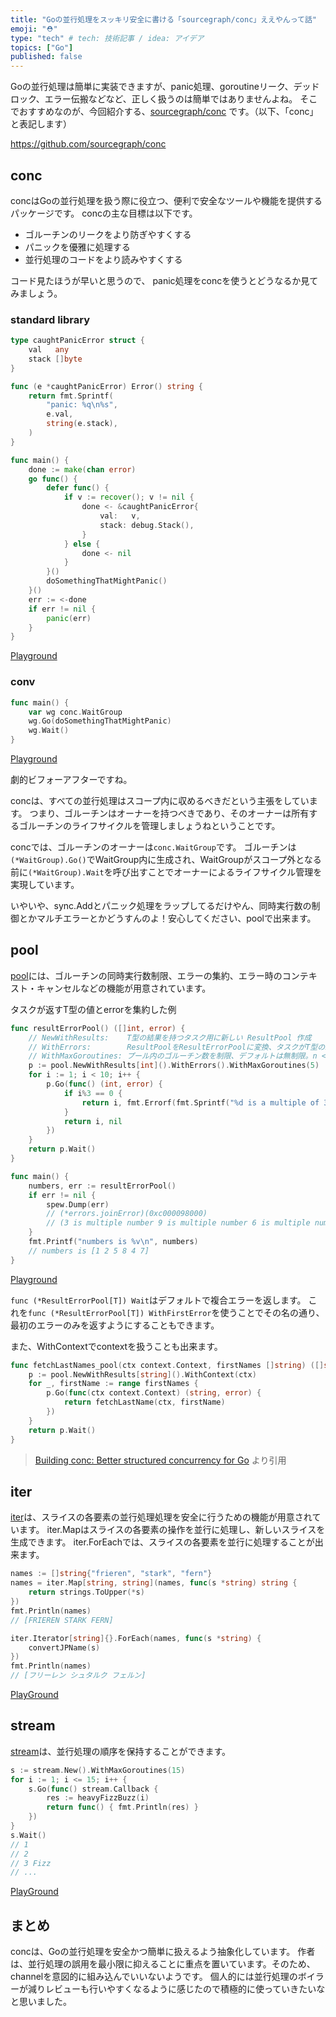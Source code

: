 ```yaml
---
title: "Goの並行処理をスッキリ安全に書ける「sourcegraph/conc」ええやんって話"
emoji: "⛑"
type: "tech" # tech: 技術記事 / idea: アイデア
topics: ["Go"]
published: false
---
```


Goの並行処理は簡単に実装できますが、panic処理、goroutineリーク、デッドロック、エラー伝搬などなど、正しく扱うのは簡単ではありませんよね。
そこでおすすめなのが、今回紹介する、[sourcegraph/conc](https://github.com/sourcegraph/conc) です。（以下、「conc」と表記します）

https://github.com/sourcegraph/conc

## conc

concはGoの並行処理を扱う際に役立つ、便利で安全なツールや機能を提供するパッケージです。
concの主な目標は以下です。

- ゴルーチンのリークをより防ぎやすくする
- パニックを優雅に処理する
- 並行処理のコードをより読みやすくする

コード見たほうが早いと思うので、
panic処理をconcを使うとどうなるか見てみましょう。

### standard library

```go
type caughtPanicError struct {
	val   any
	stack []byte
}

func (e *caughtPanicError) Error() string {
	return fmt.Sprintf(
		"panic: %q\n%s",
		e.val,
		string(e.stack),
	)
}

func main() {
	done := make(chan error)
	go func() {
		defer func() {
			if v := recover(); v != nil {
				done <- &caughtPanicError{
					val:   v,
					stack: debug.Stack(),
				}
			} else {
				done <- nil
			}
		}()
		doSomethingThatMightPanic()
	}()
	err := <-done
	if err != nil {
		panic(err)
	}
}
```

[Playground](https://go.dev/play/p/-A49CQNtTCc)

### conv

```go
func main() {
	var wg conc.WaitGroup
	wg.Go(doSomethingThatMightPanic)
	wg.Wait()
}
```

[Playground](https://go.dev/play/p/KbnQsuqHtNI)

劇的ビフォーアフターですね。

concは、すべての並行処理はスコープ内に収めるべきだという主張をしています。
つまり、ゴルーチンはオーナーを持つべきであり、そのオーナーは所有するゴルーチンのライフサイクルを管理しましょうねということです。

concでは、ゴルーチンのオーナーは`conc.WaitGroup`です。
ゴルーチンは`(*WaitGroup).Go()`でWaitGroup内に生成され、WaitGroupがスコープ外となる前に`(*WaitGroup).Wait`を呼び出すことでオーナーによるライフサイクル管理を実現しています。

いやいや、sync.Addとパニック処理をラップしてるだけやん、同時実行数の制御とかマルチエラーとかどうすんのよ！安心してください、poolで出来ます。

## pool

[pool](https://pkg.go.dev/github.com/sourcegraph/conc@v0.3.0/pool#pkg-index)には、ゴルーチンの同時実行数制限、エラーの集約、エラー時のコンテキスト・キャンセルなどの機能が用意されています。

タスクが返すT型の値とerrorを集約した例

```go
func resultErrorPool() ([]int, error) {
    // NewWithResults:    T型の結果を持つタスク用に新しい ResultPool 作成
    // WithErrors:        ResultPoolをResultErrorPoolに変換、タスクがT型の結果とエラーを返す。
    // WithMaxGoroutines: プール内のゴルーチン数を制限、デフォルトは無制限。n < 1 の場合はパニックになる
    p := pool.NewWithResults[int]().WithErrors().WithMaxGoroutines(5)
    for i := 1; i < 10; i++ {
        p.Go(func() (int, error) {
            if i%3 == 0 {
                return i, fmt.Errorf(fmt.Sprintf("%d is a multiple of 3", i))
            }
            return i, nil
        })
    }
    return p.Wait()
}

func main() {
    numbers, err := resultErrorPool()
	if err != nil {
		spew.Dump(err)
		// (*errors.joinError)(0xc000098000)
		// (3 is multiple number 9 is multiple number 6 is multiple number)
	}
	fmt.Printf("numbers is %v\n", numbers)
	// numbers is [1 2 5 8 4 7]
}
```

[Playground](https://go.dev/play/p/MjHGHEeCZ1z)

`func (*ResultErrorPool[T]) Wait`はデフォルトで複合エラーを返します。
これを`func (*ResultErrorPool[T]) WithFirstError`を使うことでその名の通り、最初のエラーのみを返すようにすることもできます。

また、WithContextでcontextを扱うことも出来ます。

```go
func fetchLastNames_pool(ctx context.Context, firstNames []string) ([]string, error) {
	p := pool.NewWithResults[string]().WithContext(ctx)
	for _, firstName := range firstNames {
		p.Go(func(ctx context.Context) (string, error) {
			return fetchLastName(ctx, firstName)
		})
	}
	return p.Wait()
}
```

> [Building conc: Better structured concurrency for Go](https://sourcegraph.com/blog/building-conc-better-structured-concurrency-for-go) より引用

## iter

[iter](https://pkg.go.dev/github.com/sourcegraph/conc/iter)は、スライスの各要素の並行処理処理を安全に行うための機能が用意されています。
iter.Mapはスライスの各要素の操作を並行に処理し、新しいスライスを生成できます。
iter.ForEachでは、スライスの各要素を並行に処理することが出来ます。

```go
names := []string{"frieren", "stark", "fern"}
names = iter.Map[string, string](names, func(s *string) string {
    return strings.ToUpper(*s)
})
fmt.Println(names)
// [FRIEREN STARK FERN]

iter.Iterator[string]{}.ForEach(names, func(s *string) {
    convertJPName(s)
})
fmt.Println(names)
// [フリーレン シュタルク フェルン]
```

[PlayGround](https://go.dev/play/p/-eEhj6iXWAb)

## stream

[stream](https://pkg.go.dev/github.com/sourcegraph/conc@v0.3.0/stream)は、並行処理の順序を保持することができます。

```go
s := stream.New().WithMaxGoroutines(15)
for i := 1; i <= 15; i++ {
    s.Go(func() stream.Callback {
        res := heavyFizzBuzz(i)
        return func() { fmt.Println(res) }
    })
}
s.Wait()
// 1
// 2
// 3 Fizz
// ...
```

[PlayGround](https://go.dev/play/p/jcKXk2Bd-z2)

## まとめ

concは、Goの並行処理を安全かつ簡単に扱えるよう抽象化しています。
作者は、並行処理の誤用を最小限に抑えることに重点を置いています。そのため、channelを意図的に組み込んでいいないようです。
個人的には並行処理のボイラーが減りレビューも行いやすくなるように感じたので積極的に使っていきたいなと思いました。
